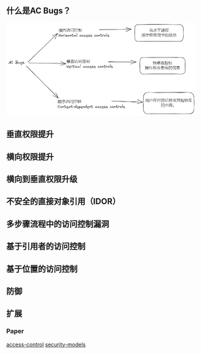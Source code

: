 ## 什么是AC Bugs？
![](../media/AC_bugs.png)

## 垂直权限提升

## 横向权限提升

## 横向到垂直权限升级 

## 不安全的直接对象引用（IDOR）

## 多步骤流程中的访问控制漏洞

## 基于引用者的访问控制

## 基于位置的访问控制

## 防御

## 扩展
### Paper
[access-control](https://portswigger.net/web-security/access-control)
[security-models](https://portswigger.net/web-security/access-control/security-models)